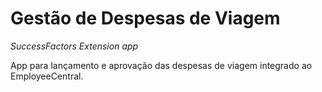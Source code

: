 # Gestão de Despesas de Viagem
_SuccessFactors Extension app_

App para lançamento e aprovação das despesas de viagem integrado ao EmployeeCentral.